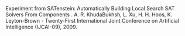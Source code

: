 Experiment from SATenstein: Automatically Building Local Search SAT Solvers From Components . A. R. KhudaBukhsh, L. Xu, H. H. Hoos, K. Leyton-Brown - Twenty-First International Joint Conference on Artificial Intelligence (IJCAI-09), 2009.